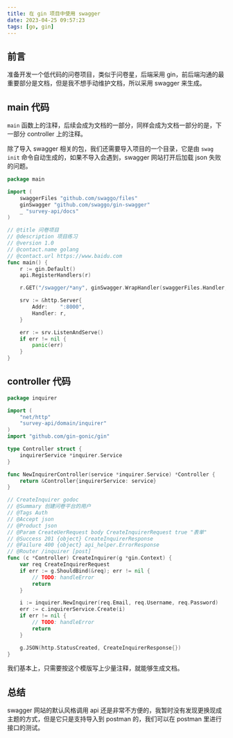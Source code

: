 ```yaml
---
title: 在 gin 项目中使用 swagger
date: 2023-04-25 09:57:23
tags: [go, gin]
---
```


## 前言

准备开发一个低代码的问卷项目，类似于问卷星，后端采用 gin，前后端沟通的最重要部分是文档，但是我不想手动维护文档，所以采用 swagger 来生成。


## main 代码

`main` 函数上的注释，后续会成为文档的一部分，同样会成为文档一部分的是，下一部分 controller 上的注释。

除了导入 swagger 相关的包，我们还需要导入项目的一个目录，它是由 `swag init` 命令自动生成的，如果不导入会遇到，swagger 网站打开后加载 json 失败的问题。

```go
package main

import (
	swaggerFiles "github.com/swaggo/files"
	ginSwagger "github.com/swaggo/gin-swagger"
	_ "survey-api/docs"
)

// @title 问卷项目
// @description 项目练习
// @version 1.0
// @contact.name golang
// @contact.url https://www.baidu.com
func main() {
	r := gin.Default()
	api.RegisterHandlers(r)

	r.GET("/swagger/*any", ginSwagger.WrapHandler(swaggerFiles.Handler, ginSwagger.PersistAuthorization(true)))

	srv := &http.Server{
		Addr:    ":8000",
		Handler: r,
	}

	err := srv.ListenAndServe()
	if err != nil {
		panic(err)
	}
}
```


## controller 代码

```go
package inquirer

import (
	"net/http"
	"survey-api/domain/inquirer"
)
import "github.com/gin-gonic/gin"

type Controller struct {
	inquirerService *inquirer.Service
}

func NewInquirerController(service *inquirer.Service) *Controller {
	return &Controller{inquirerService: service}
}

// CreateInquirer godoc
// @Summary 创建问卷平台的用户
// @Tags Auth
// @Accept json
// @Product json
// @Param CreateUerRequest body CreateInquirerRequest true "表单"
// @Success 201 {object} CreateInquirerResponse
// @Failure 400 {object} api_helper.ErrorResponse
// @Router /inquirer [post]
func (c *Controller) CreateInquirer(g *gin.Context) {
	var req CreateInquirerRequest
	if err := g.ShouldBind(&req); err != nil {
		// TODO: handleError
		return
	}

	i := inquirer.NewInquirer(req.Email, req.Username, req.Password)
	err := c.inquirerService.Create(i)
	if err != nil {
		// TODO: handleError
		return
	}

	g.JSON(http.StatusCreated, CreateInquirerResponse{})
}
```

我们基本上，只需要按这个模版写上少量注释，就能够生成文档。


## 总结

swagger 网站的默认风格调用 api 还是非常不方便的，我暂时没有发现更换现成主题的方式，但是它只是支持导入到 postman 的，我们可以在 postman 里进行接口的测试。
